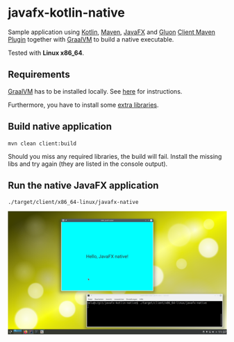 # javafx-kotlin-native

Sample application using [Kotlin](https://kotlinlang.org),
[Maven](https://maven.apache.org),
[JavaFX](https://openjfx.io) and
[Gluon](https://gluonhq.com)
[Client Maven Plugin](https://github.com/gluonhq/client-maven-plugin/)
together with [GraalVM](https://www.graalvm.org)
to build a native executable.

Tested with **Linux x86_64**.

## Requirements

[GraalVM](https://www.graalvm.org) has to be installed locally. See [here](https://docs.gluonhq.com/#platforms_linux) for
instructions.

Furthermore, you have to install some [extra libraries](https://docs.gluonhq.com/#_required_packages).

## Build native application

```shell
mvn clean client:build
```

Should you miss any required libraries, the build will fail. Install the missing libs and try again (they are listed in the
console output).

## Run the native JavaFX application

```shell
./target/client/x86_64-linux/javafx-native
```

![JavaFX native](javafx-native-screenshot.png "Hello, JavaFX native!")
